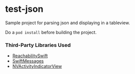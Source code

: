 # test-json
Sample project for parsing json and displaying in a tableview.

Do a `pod install` before building the project.

### Third-Party Libraries Used
   * [ReachabilitySwift](https://github.com/ashleymills/Reachability.swift)
   * [SwiftMessages](https://github.com/SwiftKickMobile/SwiftMessages)
   * [NVActivityIndicatorView](https://github.com/ninjaprox/NVActivityIndicatorView)
